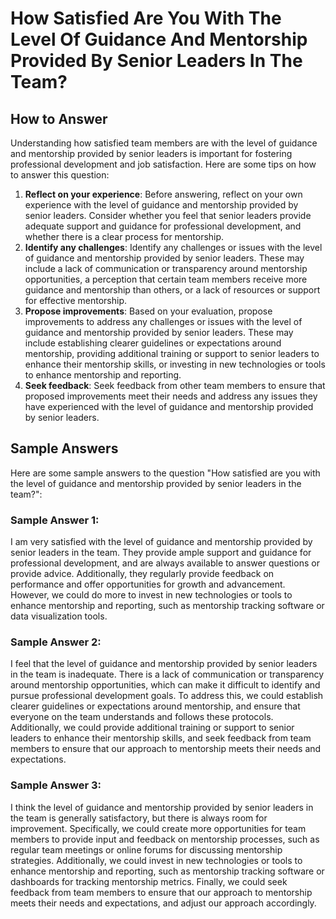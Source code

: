 How Satisfied Are You With The Level Of Guidance And Mentorship Provided By Senior Leaders In The Team?
==============================================================================================================================

How to Answer
-------------

Understanding how satisfied team members are with the level of guidance and mentorship provided by senior leaders is important for fostering professional development and job satisfaction. Here are some tips on how to answer this question:

1. **Reflect on your experience**: Before answering, reflect on your own experience with the level of guidance and mentorship provided by senior leaders. Consider whether you feel that senior leaders provide adequate support and guidance for professional development, and whether there is a clear process for mentorship.
2. **Identify any challenges**: Identify any challenges or issues with the level of guidance and mentorship provided by senior leaders. These may include a lack of communication or transparency around mentorship opportunities, a perception that certain team members receive more guidance and mentorship than others, or a lack of resources or support for effective mentorship.
3. **Propose improvements**: Based on your evaluation, propose improvements to address any challenges or issues with the level of guidance and mentorship provided by senior leaders. These may include establishing clearer guidelines or expectations around mentorship, providing additional training or support to senior leaders to enhance their mentorship skills, or investing in new technologies or tools to enhance mentorship and reporting.
4. **Seek feedback**: Seek feedback from other team members to ensure that proposed improvements meet their needs and address any issues they have experienced with the level of guidance and mentorship provided by senior leaders.

Sample Answers
--------------

Here are some sample answers to the question "How satisfied are you with the level of guidance and mentorship provided by senior leaders in the team?":

### Sample Answer 1:

I am very satisfied with the level of guidance and mentorship provided by senior leaders in the team. They provide ample support and guidance for professional development, and are always available to answer questions or provide advice. Additionally, they regularly provide feedback on performance and offer opportunities for growth and advancement. However, we could do more to invest in new technologies or tools to enhance mentorship and reporting, such as mentorship tracking software or data visualization tools.

### Sample Answer 2:

I feel that the level of guidance and mentorship provided by senior leaders in the team is inadequate. There is a lack of communication or transparency around mentorship opportunities, which can make it difficult to identify and pursue professional development goals. To address this, we could establish clearer guidelines or expectations around mentorship, and ensure that everyone on the team understands and follows these protocols. Additionally, we could provide additional training or support to senior leaders to enhance their mentorship skills, and seek feedback from team members to ensure that our approach to mentorship meets their needs and expectations.

### Sample Answer 3:

I think the level of guidance and mentorship provided by senior leaders in the team is generally satisfactory, but there is always room for improvement. Specifically, we could create more opportunities for team members to provide input and feedback on mentorship processes, such as regular team meetings or online forums for discussing mentorship strategies. Additionally, we could invest in new technologies or tools to enhance mentorship and reporting, such as mentorship tracking software or dashboards for tracking mentorship metrics. Finally, we could seek feedback from team members to ensure that our approach to mentorship meets their needs and expectations, and adjust our approach accordingly.
